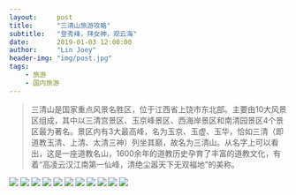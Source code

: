 ```yaml
---
layout:     post
title:      "三清山旅游攻略"
subtitle:   "登秀峰，拜女神，观云海"
date:       2019-01-03 12:00:00
author:     "Lin Joey"
header-img: "img/post.jpg"
tags:
    - 旅游
    - 国内旅游
---
```


>三清山是国家重点风景名胜区，位于江西省上饶市东北部。主要由10大风景区组成，其中以三清宫景区、玉京峰景区、西海岸景区和南清园景区4个景区最为著名。景区内有3大最高峰，名为玉京、玉虚、玉华，恰如三清（即道教玉清、上清、太清三神）列坐其巅，故名为三清山。从名字上可以看出，这是一座道教名山，1600余年的道教历史孕育了丰富的道教文化，有着“高凌云汉江南第一仙峰，清绝尘嚣天下无双福地”的美称。

![](https://linjoey-image.oss-cn-beijing.aliyuncs.com/我是驴友-三清山_页面_01.jpg)
![](https://linjoey-image.oss-cn-beijing.aliyuncs.com/我是驴友-三清山_页面_02.jpg)
![](https://linjoey-image.oss-cn-beijing.aliyuncs.com/我是驴友-三清山_页面_03.jpg)
![](https://linjoey-image.oss-cn-beijing.aliyuncs.com/我是驴友-三清山_页面_04.jpg)
![](https://linjoey-image.oss-cn-beijing.aliyuncs.com/我是驴友-三清山_页面_05.jpg)
![](https://linjoey-image.oss-cn-beijing.aliyuncs.com/我是驴友-三清山_页面_06.jpg)
![](https://linjoey-image.oss-cn-beijing.aliyuncs.com/我是驴友-三清山_页面_07.jpg)
![](https://linjoey-image.oss-cn-beijing.aliyuncs.com/我是驴友-三清山_页面_08.jpg)
![](https://linjoey-image.oss-cn-beijing.aliyuncs.com/我是驴友-三清山_页面_09.jpg)
![](https://linjoey-image.oss-cn-beijing.aliyuncs.com/我是驴友-三清山_页面_10.jpg)
![](https://linjoey-image.oss-cn-beijing.aliyuncs.com/我是驴友-三清山_页面_11.jpg)
